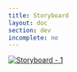 ```yaml
---
title: Storyboard
layout: doc
section: dev
incomplete: no
---
```

[![Storyboard - 1]({{site.baseurl}}/images/storyboard/doc-storyboard-all.jpg)]({{site.baseurl}}/images/storyboard/doc-storyboard-all.jpg)